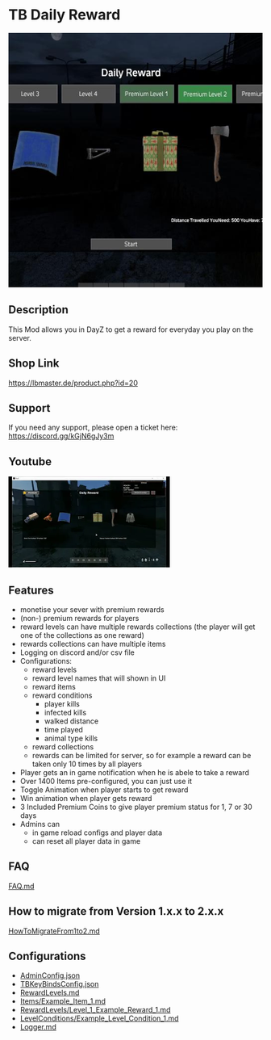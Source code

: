 # TB Daily Reward

<img src="./logo.png" alt="TB Daily Reward" width="512"/>

## Description
This Mod allows you in DayZ to get a reward for everyday you play on the server.

## Shop Link
https://lbmaster.de/product.php?id=20

## Support

If you need any support, please open a ticket here: https://discord.gg/kGjN6gJy3m

## Youtube

[![Version 1](logoYT.png)](https://youtu.be/ulrSrztYB1c)

## Features
- monetise your sever with premium rewards
- (non-) premium rewards for players
- reward levels can have multiple rewards collections (the player will get one of the collections as one reward)
- rewards collections can have multiple items
- Logging on discord and/or csv file
- Configurations:
  - reward levels
  - reward level names that will shown in UI
  - reward items
  - reward conditions
    - player kills
    - infected kills
    - walked distance
    - time played
    - animal type kills
  - reward collections
  - rewards can be limited for server, so for example a reward can be taken only 10 times by all players 
- Player gets an in game notification when he is abele to take a reward  
- Over 1400 Items pre-configured, you can just use it
- Toggle Animation when player starts to get reward
- Win animation when player gets reward
- 3 Included Premium Coins to give player premium status for 1, 7 or 30 days 
- Admins can 
  - in game reload configs and player data
  - can reset all player data in game
  

## FAQ
[FAQ.md](FAQ.md)

## How to migrate from Version 1.x.x to 2.x.x
[HowToMigrateFrom1to2.md](HowToMigrateFrom1to2.md)

## Configurations

- [AdminConfig.json](../GlobalConfigs/Readme.md#adminconfigjson)
- [TBKeyBindsConfig.json](../GlobalConfigs/Readme.md#tbkeybindsconfigjson)
- [RewardLevels.md](./Configs/RewardLevels.md)
- [Items/Example_Item_1.md](./Configs/Example_Item_1.md)
- [RewardLevels/Level_1_Example_Reward_1.md](./Configs/Level_1_Example_Reward_1.md)
- [LevelConditions/Example_Level_Condition_1.md](./Configs/Example_Level_Condition_1.md)
- [Logger.md](./Configs/Logger.md)







